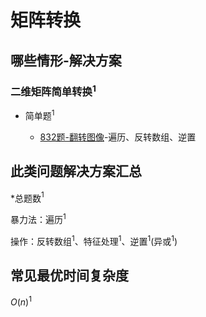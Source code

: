 # 矩阵转换

## 哪些情形-解决方案

### 二维矩阵简单转换$^1$

+ 简单题$^1$

  + [832题-翻转图像](832-FlippinganImage.md)-遍历、反转数组、逆置

## 此类问题解决方案汇总

\*总题数$^1$

暴力法：遍历$^1$

操作：反转数组$^1$、特征处理$^1$、逆置$^1$(异或$^1$)

## 常见最优时间复杂度

$O(n)^1$
